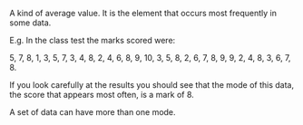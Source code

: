 A kind of average value. It is the element that occurs most frequently
in some data.

E.g. In the class test the marks scored were:

5, 7, 8, 1, 3, 5, 7, 3, 4, 8, 2, 4, 6, 8, 9, 10, 3, 5, 8, 2, 6, 7, 8, 9,
9, 2, 4, 8, 3, 6, 7, 8.

If you look carefully at the results you should see that the mode of
this data, the score that appears most often, is a mark of 8.

A set of data can have more than one mode.
